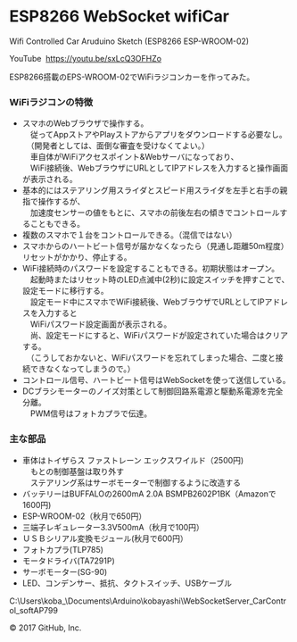 # ESP8266 WebSocket wifiCar
Wifi Controlled Car Aruduino Sketch (ESP8266 ESP-WROOM-02)

YouTube  https://youtu.be/sxLcQ3OFHZo

ESP8266搭載のEPS-WROOM-02でWiFiラジコンカーを作ってみた。

### WiFiラジコンの特徴
 - スマホのWebブラウザで操作する。  
　従ってAppストアやPlayストアからアプリをダウンロードする必要なし。  
　（開発者としては、面倒な審査を受けなくてよい。）  
　車自体がWiFiアクセスポイント&Webサーバになっており、  
　WiFi接続後、WebブラウザにURLとしてIPアドレスを入力すると操作画面が表示される。  
- 基本的にはステアリング用スライダとスピード用スライダを左手と右手の親指で操作するが、  
　加速度センサーの値をもとに、スマホの前後左右の傾きでコントロールすることもできる。  
- 複数のスマホで１台をコントロールできる。（混信ではない）  
- スマホからのハートビート信号が届かなくなったら（見通し距離50m程度）リセットがかかり、停止する。  
- WiFi接続時のパスワードを設定することもできる。初期状態はオープン。  
　起動時またはリセット時のLED点滅中(2秒)に設定スイッチを押すことで、設定モードに移行する。  
　設定モード中にスマホでWiFi接続後、WebブラウザでURLとしてIPアドレスを入力すると  
　WiFiパスワード設定画面が表示される。  
　尚、設定モードにすると、WiFiパスワードが設定されていた場合はクリアする。  
　（こうしておかないと、WiFiパスワードを忘れてしまった場合、二度と接続できなくなってしまうので。）  
- コントロール信号、ハートビート信号はWebSocketを使って送信している。  
- DCブラシモーターのノイズ対策として制御回路系電源と駆動系電源を完全分離。  
　PWM信号はフォトカプラで伝達。  

### 主な部品
- 車体はトイザらス ファストレーン エックスワイルド（2500円)  
　もとの制御基盤は取り外す  
　ステアリング系はサーボモーターで制御するように改造する  
- バッテリーはBUFFALOの2600mA 2.0A BSMPB2602P1BK（Amazonで1600円)
- ESP-WROOM-02（秋月で650円）
- 三端子レギュレーター3.3V500mA（秋月で100円）
- ＵＳＢシリアル変換モジュール(秋月で600円）
- フォトカプラ(TLP785)
- モータドライバ(TA7291P)
- サーボモーター(SG-90)
- LED、コンデンサー、抵抗、タクトスイッチ、USBケーブル  

 C:\Users\koba_\Documents\Arduino\kobayashi\WebSocketServer_CarControl_softAP799  
  
© 2017 GitHub, Inc.
